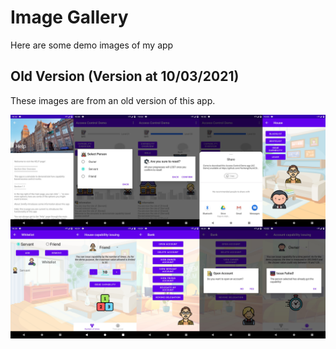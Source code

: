 # Image Gallery

Here are some demo images of my app


## Old Version (Version at 10/03/2021)
These images are from an old version of this app.

<div align=center><img src="images/demo_img_old.png"/></div>
